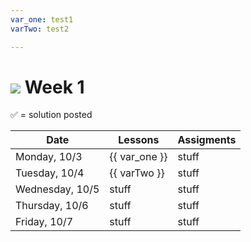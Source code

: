 ```yaml
---
var_one: test1
varTwo: test2

---
```


# ![](https://ga-dash.s3.amazonaws.com/production/assets/logo-9f88ae6c9c3871690e33280fcf557f33.png) Week 1

&#x2705; = solution posted

| Date | Lessons | Assigments |
| --- | --- | ---
| Monday, 10/3 | {{ var_one  }} | stuff |
| Tuesday, 10/4 | {{ varTwo  }} | stuff |
| Wednesday, 10/5 | stuff | stuff |
| Thursday, 10/6 | stuff | stuff |
| Friday, 10/7 | stuff | stuff |
